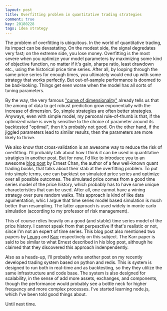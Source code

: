 ```yaml
---
layout: post
title: Overfitting problem in quantitative trading strategies
comment: true
key: 20180228
tags: idea strategy
---
```


The problem of overfitting is ubiquitous. In the world of quantitative trading, its impact can be devastating. On the modest side, the signal degredates very fast; on the extreme side, you lose money. Overfitting is the most severe when you optimize your model parameters by maximizing some kind of objective function, no matter if it's gain, sharpe ratio, least drawdown etc., using the historical price time series. After all, by looping through the same price series for enough times, you ultimately would end up with some strategy that works perfectly. But out-of-sample performance is doomed to be bad-looking. Things get even worse when the model has all sorts of tuning parameters.

By the way, the very famous ["curve of dimensionality"][curse-of-dimension] already tells us that the among of data to get robust prediction grow exponentially with the increase of dimension. So, simple strategies are often better strategies. Anyways, even with simple model, my personal rule-of-thumb is that, if the optimized value is overly sensitive to the choice of parameter around its backtested "optimal", then it's probably not good. On the other hand, if the jiggled parameters lead to similar results, then the parameters are more likely to thrive.

We also know that cross-validation is an awesome way to reduce the risk of overfitting. I'll probably talk about how I think it can be used in quantitative stratigies in another post. But for now, I'd like to introduce you to an awesome [blog post][blog-post] by Ernest Chan, the author of a few well-known quant trading books, that talks about their stab at the overfitting problem. To put into simple terms, one can backtest on simulated price series and optimize over all possible outcomes. The simulated price comes from a good time series model of the price history, which probably has to have some unique characteristics that can be used. After all, one cannot have a wining strategy over pure random walks. This approach is kind of like data agumentation, whic I argue that time series model based simulation is much better than resampling. The latter approach is used widely in monte carlo simulation (according to my professor of risk management).

This of course relies heavily on a good (and stable) time series model of the price history. I cannot speak from that perpesctive if that's realistic or not, since I'm not an expert of time series. This blog post also mentioned two papers by [Leung][leung-paper] and [Karr][karr-paper] respectively on this subject. The Karr paper is said to be similar to what Ernest described in his blog post, although he claimed that they discovered this approach indenpendently.

Also as a heads-up, I'll probably write another post on my recently developed trading system based on python and redis. This is system is designed to run both in real-time and as backtesting, so they they utilize the same infrastructure and code base. The system is also designed for scalability, in the sense of add more assets, exchanges, and components, though the performance would probably see a bottle neck for higher frequency and more complex processes. I've started learning node.js, which I've been told good things about.

Until next time.


[curse-of-dimension]: https://en.wikipedia.org/wiki/Curse_of_dimensionality
[blog-post]: http://epchan.blogspot.com/2017/11/optimizing-trading-strategies-without.html
[leung-paper]: https://arxiv.org/pdf/1411.5062.pdf
[karr-paper]: https://arxiv.org/pdf/1408.1159.pdf

